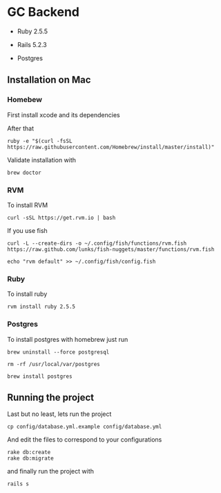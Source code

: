 # GC Backend

* Ruby 2.5.5

* Rails 5.2.3

* Postgres


## Installation on Mac

### Homebew

First install xcode and its dependencies

After that

```
ruby -e "$(curl -fsSL https://raw.githubusercontent.com/Homebrew/install/master/install)"
```

Validate installation with

```
brew doctor
```

### RVM

To install RVM

```
curl -sSL https://get.rvm.io | bash
```

If you use fish

```
curl -L --create-dirs -o ~/.config/fish/functions/rvm.fish https://raw.github.com/lunks/fish-nuggets/master/functions/rvm.fish

echo "rvm default" >> ~/.config/fish/config.fish
```

### Ruby

To install ruby

```
rvm install ruby 2.5.5
```

### Postgres

To install postgres with homebrew just run

```
brew uninstall --force postgresql

rm -rf /usr/local/var/postgres

brew install postgres
```


## Running the project

Last but no least, lets run the project

```
cp config/database.yml.example config/database.yml
```

And edit the files to correspond to your configurations

```
rake db:create
rake db:migrate
```

and finally run the project with

```
rails s
```
